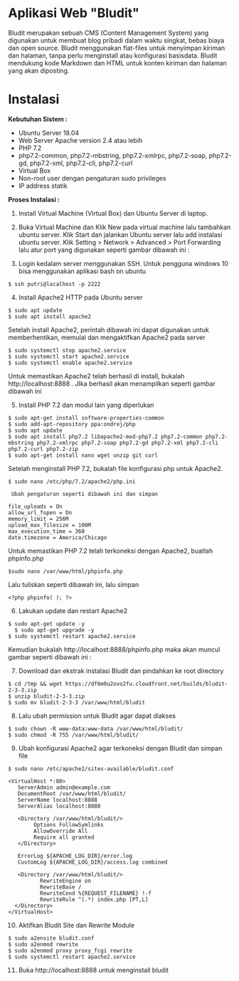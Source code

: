# Aplikasi Web "Bludit" 
Bludit merupakan sebuah CMS (Content Management System) yang digunakan untuk membuat blog pribadi dalam waktu singkat, bebas biaya dan open source. Bludit menggunakan flat-files untuk menyimpan kiriman dan halaman, tanpa perlu menginstall atau konfigurasi basisdata. Bludit mendukung kode Markdown dan HTML untuk konten kiriman dan halaman yang akan diposting. 
# Instalasi 
**Kebutuhan Sistem :**
-   Ubuntu Server 18.04
-   Web Server Apache version 2.4 atau lebih
-   PHP 7.2
-   php7.2-common, php7.2-mbstring, php7.2-xmlrpc, php7.2-soap, php7.2-gd, php7.2-xml, php7.2-cli, php7.2-curl
-   Virtual Box
-   Non-root user dengan pengaturan sudo privileges
-   IP address statik

**Proses Instalasi :**
1. Install Virtual Machine (Virtual Box) dan Ubuntu Server di laptop.
2. Buka Virtual Machine dan Klik New pada virtual machine lalu tambahkan ubuntu server.
   Klik Start dan jalankan Ubuntu server lalu add instalasi ubuntu server.
   Klik Setting > Network > Advanced > Port Forwarding lalu atur port yang digunakan seperti gambar dibawah ini :
   
3. Login kedalam server menggunakan SSH. Untuk pengguna windows 10 bisa menggunakan aplikasi bash on ubuntu 

  ```
  $ ssh putri@localhost -p 2222
  ```
 4. Install Apache2 HTTP pada Ubuntu server
  ```
  $ sudo apt update
  $ sudo apt install apache2
  ```
   Setelah install Apache2, perintah dibawah ini dapat digunakan untuk memberhentikan, memulai dan mengaktifkan Apache2 pada server
  ```
  $ sudo systemctl stop apache2.service
  $ sudo systemctl start apache2.service
  $ sudo systemctl enable apache2.service
  ```
   Untuk memastikan Apache2 telah berhasil di install, bukalah http://localhost:8888 . JIka berhasil akan menampilkan seperti gambar dibawah ini
   
5. Install PHP 7.2 dan modul lain yang diperlukan
  ```
  $ sudo apt-get install software-properties-common
  $ sudo add-apt-repository ppa:ondrej/php
  $ sudo apt update
  $ sudo apt install php7.2 libapache2-mod-php7.2 php7.2-common php7.2-mbstring php7.2-xmlrpc php7.2-soap php7.2-gd php7.2-xml php7.2-cli php7.2-curl php7.2-zip
  $ sudo apt-get install nano wget unzip git curl
  ```
   Setelah menginstall PHP 7.2, bukalah file konfigurasi php untuk Apache2.
  ```
  $ sudo nano /etc/php/7.2/apache2/php.ini
  ```
     Ubah pengaturan seperti dibawah ini dan simpan
  ```
  file_uploads = On
  allow_url_fopen = On
  memory_limit = 256M
  upload_max_filesize = 100M
  max_execution_time = 360
  date.timezone = America/Chicago
```
   Untuk memastikan PHP 7.2 telah terkoneksi dengan Apache2, buatlah phpinfo.php  
  ```
  $sudo nano /var/www/html/phpinfo.php
  ```
   Lalu tuliskan seperti dibawah ini, lalu simpan
  ```
  <?php phpinfo( ); ?>
  ```
6. Lakukan update dan restart Apache2
  ```
  $ sudo apt-get update -y
	$ sudo apt-get upgrade -y
  $ sudo systemctl restart apache2.service
  ```
   Kemudian bukalah http://localhost:8888/phpinfo.php maka akan muncul gambar seperti dibawah ini :
  
7. Download dan ekstrak instalasi Bludit dan pindahkan ke root directory
  ```
  $ cd /tmp && wget https://df6m0u2ovo2fu.cloudfront.net/builds/bludit-2-3-3.zip
  $ unzip bludit-2-3-3.zip
  $ sudo mv bludit-2-3-3 /var/www/html/bludit
  ```
8. Lalu ubah permission untuk Bludit agar dapat diakses
  ```
  $ sudo chown -R www-data:www-data /var/www/html/bludit/
  $ sudo chmod -R 755 /var/www/html/bludit/ 
  ```
9. Ubah konfigurasi Apache2 agar terkoneksi dengan Bludit dan simpan file
  ```
  $ sudo nano /etc/apache2/sites-available/bludit.conf
  ```
  ```
  <VirtualHost *:80>
     ServerAdmin admin@example.com
     DocumentRoot /var/www/html/bludit/
     ServerName localhost:8888
     ServerAlias localhost:8888

     <Directory /var/www/html/bludit/>
          Options FollowSymlinks
          AllowOverride All
          Require all granted
     </Directory>

     ErrorLog ${APACHE_LOG_DIR}/error.log
     CustomLog ${APACHE_LOG_DIR}/access.log combined
    
     <Directory /var/www/html/bludit/>
            RewriteEngine on
            RewriteBase /
            RewriteCond %{REQUEST_FILENAME} !-f
            RewriteRule ^(.*) index.php [PT,L]
    </Directory>
  </VirtualHost>
  ```
10. Aktifkan Bludit Site dan Rewrite Module
  ```
  $ sudo a2ensite bludit.conf
  $ sudo a2enmod rewrite
  $ sudo a2enmod proxy proxy_fcgi rewrite
  $ sudo systemctl restart apache2.service
  ```
11. Buka http://localhost:8888 untuk menginstall bludit
